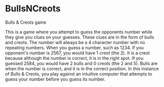 # BullsNCreots
Bulls &amp; Creots game

This is a game where you attempt to guess the opponents number while they give you clues on your guesses. These clues are in the form of bulls and creots. The number will always be a 4 character number with no repeating numbers. When you guess a number, such as 1234. If you opponent's number is 2567, you would have 1 creot (the 2). It is a creot because although the number is correct, it is in the right spot. If you guessed 2584, you would have 2 bulls and 0 creots (the 2 and 5). Bulls are when the number is correct, and it is in the correct position. 
In this instance of Bulls & Creots, you play against an intuitive computer that attempts to guess your number before you guess its number. 
